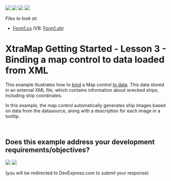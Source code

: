 <!-- default badges list -->
![](https://img.shields.io/endpoint?url=https://codecentral.devexpress.com/api/v1/VersionRange/128576904/16.1.4%2B)
[![](https://img.shields.io/badge/Open_in_DevExpress_Support_Center-FF7200?style=flat-square&logo=DevExpress&logoColor=white)](https://supportcenter.devexpress.com/ticket/details/E4687)
[![](https://img.shields.io/badge/📖_How_to_use_DevExpress_Examples-e9f6fc?style=flat-square)](https://docs.devexpress.com/GeneralInformation/403183)
[![](https://img.shields.io/badge/💬_Leave_Feedback-feecdd?style=flat-square)](#does-this-example-address-your-development-requirementsobjectives)
<!-- default badges end -->
<!-- default file list -->
*Files to look at*:

* [Form1.cs](./CS/WinForms_MapControl_ListAdapter/Form1.cs) (VB: [Form1.vb](./VB/WinForms_MapControl_ListAdapter/Form1.vb))
<!-- default file list end -->
# XtraMap Getting Started - Lesson 3 - Binding a map control to data loaded from XML


<p>This example illustrates how to <a href="https://documentation.devexpress.com/#WindowsForms/CustomDocument15359">bind</a> a Map control <a href="https://documentation.devexpress.com/#WindowsForms/CustomDocument15359">to data</a>. This data stored in an external XML file, which contains information about wrecked ships, including ship coordinates.</p>
<p>In this example, the map control automatically generates ship images based on data from the datasource, along with a description for each image in a tooltip.</p>

<br/>


<!-- feedback -->
## Does this example address your development requirements/objectives?

[<img src="https://www.devexpress.com/support/examples/i/yes-button.svg"/>](https://www.devexpress.com/support/examples/survey.xml?utm_source=github&utm_campaign=winforms-map-bind-to-xml-data&~~~was_helpful=yes) [<img src="https://www.devexpress.com/support/examples/i/no-button.svg"/>](https://www.devexpress.com/support/examples/survey.xml?utm_source=github&utm_campaign=winforms-map-bind-to-xml-data&~~~was_helpful=no)

(you will be redirected to DevExpress.com to submit your response)
<!-- feedback end -->
